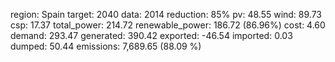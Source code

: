 region: Spain
target: 2040
data: 2014
reduction: 85%
pv: 48.55
wind: 89.73
csp: 17.37
total_power: 214.72
renewable_power: 186.72 (86.96%)
cost: 4.60
demand: 293.47
generated: 390.42
exported: -46.54
imported: 0.03
dumped: 50.44
emissions: 7,689.65 (88.09 %)
